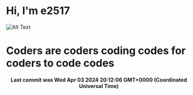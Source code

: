 # Hi, I'm e2517

![Alt Text](https://github.com/E2517/e2517/blob/master/images/background.gif)

# Coders are coders coding codes for coders to code codes

<h4 align="center">Last commit was Wed Apr 03 2024 20:12:06 GMT+0000 (Coordinated Universal Time)</h4>
